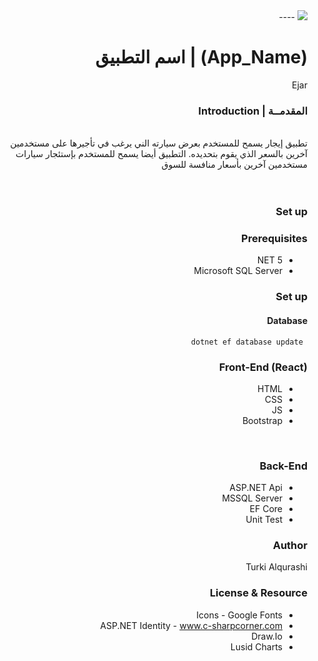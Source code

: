 <div dir="rtl" align="right" >
<img src="https://i.ibb.co/SV2BSn5/tuwaiq.png" />
----
  <br />

# (App_Name) | اسم التطبيق
  Ejar

### المقدمــة | Introduction
  <br/>
 تطبيق إيجار يسمح للمستخدم بعرض سيارته الني يرغب في تأجيرها على مستخدمين آخرين بالسعر الذي يقوم بتحديده. التطبيق أيضا يسمح للمستخدم بإستئجار سيارات مستخدمين آخرين بأسعار منافسة للسوق
 <br/>
 <br/>

  <br/>

### Set up  
### Prerequisites
- NET 5 
- Microsoft SQL Server 
  
### Set up  
 #### Database
 ``` dotnet ef database update```

### Front-End  (React)
 - HTML
 - CSS
 - JS
 - Bootstrap 
  <br/>
 

### Back-End 
 - ASP.NET Api
 - MSSQL Server
 - EF Core
 - Unit Test
 
### Author
 Turki Alqurashi
### License & Resource
- Icons - Google Fonts
- ASP.NET Identity - www.c-sharpcorner.com
- Draw.Io
- Lusid Charts

</div>
